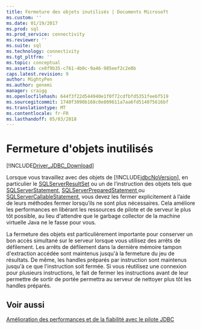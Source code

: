```yaml
---
title: Fermeture des objets inutilisés | Documents Microsoft
ms.custom: ''
ms.date: 01/19/2017
ms.prod: sql
ms.prod_service: connectivity
ms.reviewer: ''
ms.suite: sql
ms.technology: connectivity
ms.tgt_pltfrm: ''
ms.topic: conceptual
ms.assetid: ce8f9b35-c761-4b0c-9a46-985eef2c2e0b
caps.latest.revision: 9
author: MightyPen
ms.author: genemi
manager: craigg
ms.openlocfilehash: 644f3f22d544940e1f0f72cdfbfd5351fee6f519
ms.sourcegitcommit: 1740f3090b168c0e809611a7aa6fd514075616bf
ms.translationtype: MT
ms.contentlocale: fr-FR
ms.lasthandoff: 05/03/2018
---
```

# <a name="closing-objects-when-not-in-use"></a>Fermeture d'objets inutilisés
[!INCLUDE[Driver_JDBC_Download](../../includes/driver_jdbc_download.md)]

  Lorsque vous travaillez avec des objets de [!INCLUDE[jdbcNoVersion](../../includes/jdbcnoversion_md.md)], en particulier le [SQLServerResultSet](../../connect/jdbc/reference/sqlserverresultset-class.md) ou un de l’instruction des objets tels que [SQLServerStatement](../../connect/jdbc/reference/sqlserverstatement-class.md), [SQLServerPreparedStatement ](../../connect/jdbc/reference/sqlserverpreparedstatement-class.md) ou [SQLServerCallableStatement](../../connect/jdbc/reference/sqlservercallablestatement-class.md), vous devez les fermer explicitement à l’aide de leurs méthodes fermer lorsqu’ils ne sont plus nécessaires. Cela améliore les performances en libérant les ressources de pilote et de serveur le plus tôt possible, au lieu d'attendre que le garbage collector de la machine virtuelle Java ne le fasse pour vous.  
  
 La fermeture des objets est particulièrement importante pour conserver un bon accès simultané sur le serveur lorsque vous utilisez des arrêts de défilement. Les arrêts de défilement dans la dernière mémoire tampon d'extraction accédée sont maintenus jusqu'à la fermeture du jeu de résultats. De même, les handles préparés par instruction sont maintenus jusqu'à ce que l'instruction soit fermée. Si vous réutilisez une connexion pour plusieurs instructions, le fait de fermer les instructions avant de leur permettre de sortir de portée permettra au serveur de nettoyer plus tôt les handles préparés.  
  
## <a name="see-also"></a>Voir aussi  
 [Amélioration des performances et de la fiabilité avec le pilote JDBC](../../connect/jdbc/improving-performance-and-reliability-with-the-jdbc-driver.md)  
  
  
